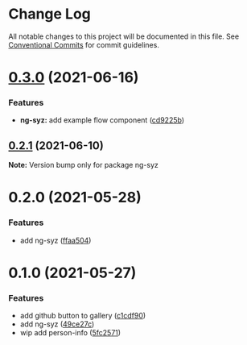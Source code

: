 # Change Log

All notable changes to this project will be documented in this file.
See [Conventional Commits](https://conventionalcommits.org) for commit guidelines.

# [0.3.0](https://github.com/wizsolucoes/syz/compare/ng-syz@0.2.1...ng-syz@0.3.0) (2021-06-16)


### Features

* **ng-syz:** add example flow component ([cd9225b](https://github.com/wizsolucoes/syz/commit/cd9225bfa310222a2060a49e72f3109588d1007b))





## [0.2.1](https://github.com/wizsolucoes/syz/compare/ng-syz@0.2.0...ng-syz@0.2.1) (2021-06-10)

**Note:** Version bump only for package ng-syz





# 0.2.0 (2021-05-28)


### Features

* add ng-syz ([ffaa504](https://github.com/wizsolucoes/syz/commit/ffaa504bf384fa7d557c0b1f37ab2fbc17b2ecf3))





# 0.1.0 (2021-05-27)


### Features

* add github button to gallery ([c1cdf90](https://github.com/wizsolucoes/syz/commit/c1cdf9070ec1b2d4c9a145cc1b523aaff3e9143b))
* add ng-syz ([49ce27c](https://github.com/wizsolucoes/syz/commit/49ce27c22f3c6e48538556f96c457ec19fba7ec8))
* wip add person-info ([5fc2571](https://github.com/wizsolucoes/syz/commit/5fc2571e377c73fc84ccd9802a29947b373425df))
